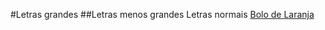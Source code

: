 #Letras grandes
##Letras menos grandes
Letras normais [Bolo de Laranja](https://www.tudogostoso.com.br/receita/13953-bolo-de-laranja.html)